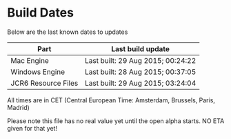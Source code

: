 # Build Dates

Below are the last known dates to updates

Part | Last build update
-----|-----
Mac Engine | Last built: 29 Aug 2015; 00:24:22
Windows Engine | Last built: 28 Aug 2015; 00:37:05
JCR6 Resource Files | Last built: 29 Aug 2015; 03:24:04
All times are in CET (Central European Time: Amsterdam, Brussels, Paris, Madrid)


Please note this file has no real value yet until the open alpha starts. NO ETA given for that yet!
